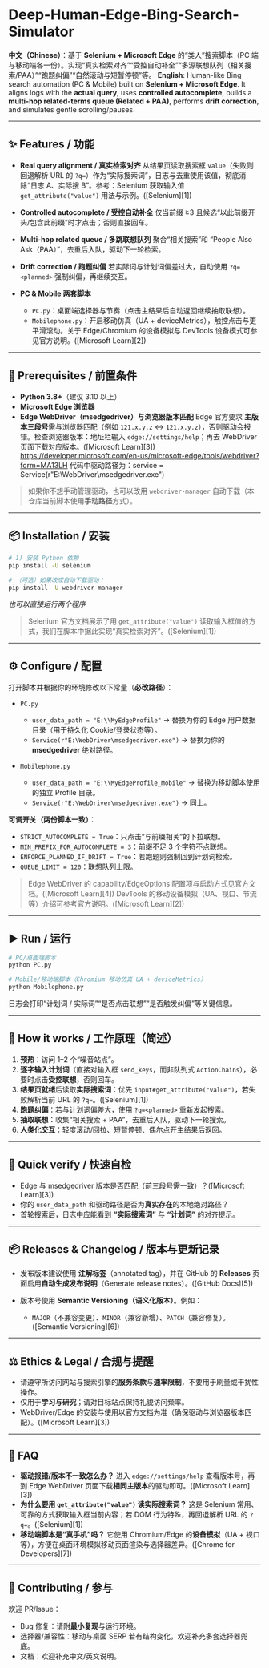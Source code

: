 # Deep-Human-Edge-Bing-Search-Simulator

**中文（Chinese）**：基于 **Selenium + Microsoft Edge** 的“类人”搜索脚本（PC 端与移动端各一份）。实现“真实检索对齐”“受控自动补全”“多源联想队列（相关搜索/PAA）”“跑题纠偏”“自然滚动与短暂停顿”等。
**English**: Human-like Bing search automation (PC & Mobile) built on **Selenium + Microsoft Edge**. It aligns logs with the **actual query**, uses **controlled autocomplete**, builds a **multi-hop related-terms queue (Related + PAA)**, performs **drift correction**, and simulates gentle scrolling/pauses.

---

## ✨ Features / 功能

* **Real query alignment / 真实检索对齐**
  从结果页读取搜索框 `value`（失败则回退解析 URL 的 `?q=`）作为“实际搜索词”，日志与去重使用该值，彻底消除“日志 A、实际搜 B”。参考：Selenium 获取输入值 `get_attribute("value")` 用法与示例。([Selenium][1])
* **Controlled autocomplete / 受控自动补全**
  仅当前缀 ≥3 且候选“以此前缀开头/包含此前缀”时才点击；否则直接回车。
* **Multi-hop related queue / 多跳联想队列**
  聚合“相关搜索”和 “People Also Ask（PAA）”，去重后入队，驱动下一轮检索。
* **Drift correction / 跑题纠偏**
  若实际词与计划词偏差过大，自动使用 `?q=<planned>` 强制纠偏，再继续交互。
* **PC & Mobile 两套脚本**

  * `PC.py`：桌面端选择器与节奏（点击主结果后自动返回继续抽取联想）。
  * `Mobilephone.py`：开启移动仿真（UA + deviceMetrics），触控点击与更平滑滚动。关于 Edge/Chromium 的设备模拟与 DevTools 设备模式可参见官方说明。([Microsoft Learn][2])

---

## 🧰 Prerequisites / 前置条件

* **Python 3.8+**（建议 3.10 以上）
* **Microsoft Edge 浏览器**
* **Edge WebDriver（msedgedriver）与浏览器版本匹配**
  Edge 官方要求 **主版本三段号**需与浏览器匹配（例如 `121.x.y.z` ↔ `121.x.y.z`），否则驱动会报错。检查浏览器版本：地址栏输入 `edge://settings/help`；再去 WebDriver 页面下载对应版本。([Microsoft Learn][3])
https://developer.microsoft.com/en-us/microsoft-edge/tools/webdriver?form=MA13LH
代码中驱动路径为：service = Service(r"E:\WebDriver\msedgedriver.exe") 
> 如果你不想手动管理驱动，也可以改用 `webdriver-manager` 自动下载（本仓库当前脚本使用**手动路径**方式）。

---

## 📦 Installation / 安装

```bash
# 1) 安装 Python 依赖
pip install -U selenium

# （可选）如果改成自动下载驱动：
pip install -U webdriver-manager
```
*也可以直接运行两个程序*
> Selenium 官方文档展示了用 `get_attribute("value")` 读取输入框值的方式，我们在脚本中据此实现“真实检索对齐”。([Selenium][1])

---

## ⚙️ Configure / 配置

打开脚本并根据你的环境修改以下常量（**必改路径**）：

* `PC.py`

  * `user_data_path = "E:\\MyEdgeProfile"` → 替换为你的 Edge 用户数据目录（用于持久化 Cookie/登录状态等）。
  * `Service(r"E:\WebDriver\msedgedriver.exe")` → 替换为你的 **msedgedriver** 绝对路径。
* `Mobilephone.py`

  * `user_data_path = "E:\\MyEdgeProfile_Mobile"` → 替换为移动脚本使用的独立 Profile 目录。
  * `Service(r"E:\WebDriver\msedgedriver.exe")` → 同上。

**可调开关（两份脚本一致）**：

* `STRICT_AUTOCOMPLETE = True`：只点击“与前缀相关”的下拉联想。
* `MIN_PREFIX_FOR_AUTOCOMPLETE = 3`：前缀不足 3 个字符不点联想。
* `ENFORCE_PLANNED_IF_DRIFT = True`：若跑题则强制回到计划词检索。
* `QUEUE_LIMIT = 120`：联想队列上限。

> Edge WebDriver 的 capability/EdgeOptions 配置项与启动方式见官方文档。([Microsoft Learn][4])
> DevTools 的移动设备模拟（UA、视口、节流等）介绍可参考官方说明。([Microsoft Learn][2])

---

## ▶️ Run / 运行

```bash
# PC/桌面端脚本
python PC.py

# Mobile/移动端脚本（Chromium 移动仿真 UA + deviceMetrics）
python Mobilephone.py
```

日志会打印“计划词 / 实际词”“是否点击联想”“是否触发纠偏”等关键信息。

---

## 🧠 How it works / 工作原理（简述）

1. **预热**：访问 1–2 个“噪音站点”。
2. **逐字输入计划词**（直接对输入框 `send_keys`，而非队列式 `ActionChains`），必要时点击**受控联想**，否则回车。
3. **结果页就绪**后读取**实际搜索词**：优先 `input#get_attribute("value")`，若失败解析当前 URL 的 `?q=`。([Selenium][1])
4. **跑题纠偏**：若与计划词偏差大，使用 `?q=<planned>` 重新发起搜索。
5. **抽取联想**：收集“相关搜索 + PAA”，去重后入队，驱动下一轮搜索。
6. **人类化交互**：轻度滚动/回拉、短暂停顿、偶尔点开主结果后返回。

---

## 🧪 Quick verify / 快速自检

* Edge 与 msedgedriver 版本是否匹配（前三段号需一致）？([Microsoft Learn][3])
* 你的 `user_data_path` 和驱动路径是否为**真实存在**的本地绝对路径？
* 首轮搜索后，日志中应能看到 **“实际搜索词”** 与 **“计划词”** 的对齐提示。

---

## 📦 Releases & Changelog / 版本与更新记录

* 发布版本建议使用 **注解标签**（annotated tag），并在 GitHub 的 **Releases** 页面启用**自动生成发布说明**（Generate release notes）。([GitHub Docs][5])
* 版本号使用 **Semantic Versioning（语义化版本）**。例如：

  * `MAJOR`（不兼容变更）、`MINOR`（兼容新增）、`PATCH`（兼容修复）。([Semantic Versioning][6])

---

## ⚖️ Ethics & Legal / 合规与提醒

* 请遵守所访问网站与搜索引擎的**服务条款**与**速率限制**，不要用于刷量或干扰性操作。
* 仅用于**学习与研究**；请对目标站点保持礼貌访问频率。
* WebDriver/Edge 的安装与使用以官方文档为准（确保驱动与浏览器版本匹配）。([Microsoft Learn][3])

---

## 🙋 FAQ

* **驱动报错/版本不一致怎么办？**
  进入 `edge://settings/help` 查看版本号，再到 Edge WebDriver 页面下载**相同主版本**的驱动即可。([Microsoft Learn][3])
* **为什么要用 `get_attribute("value")` 读实际搜索词？**
  这是 Selenium 常用、可靠的方式获取输入框当前内容；若 DOM 行为特殊，再回退解析 URL 的 `?q=`。([Selenium][1])
* **移动端脚本是“真手机”吗？**
  它使用 Chromium/Edge 的**设备模拟**（UA + 视口等），方便在桌面环境模拟移动页面渲染与选择器差异。([Chrome for Developers][7])

---

## 🤝 Contributing / 参与

欢迎 PR/Issue：

* Bug 修复：请附**最小复现**与运行环境。
* 选择器/兼容性：移动与桌面 SERP 若有结构变化，欢迎补充多套选择器兜底。
* 文档：欢迎补充中文/英文说明。

